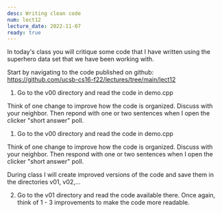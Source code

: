 ```yaml
---
desc: Writing clean code
num: lect12
lecture_date: 2022-11-07
ready: true
---
```


In today's class you will critique some code that I have written using the superhero data set that we have been working with.

Start by navigating to the code published on github:
<https://github.com/ucsb-cs16-f22/lectures/tree/main/lect12>

1. Go to the v00 directory and read the code in demo.cpp

Think of one change to improve how the code is organized. Discuss with your neighbor. Then repond with one or two sentences when I open the clicker "short answer" poll.

1. Go to the v00 directory and read the code in demo.cpp

Think of one change to improve how the code is organized. Discuss with your neighbor. Then respond with one or two sentences when I open the clicker "short answer" poll.

During class I will create improved versions of the code and save them in the directories v01, v02,...

2. Go to the v01 directory and read the code available there.
Once again, think of 1 - 3 improvements to make the code more readable.

 




